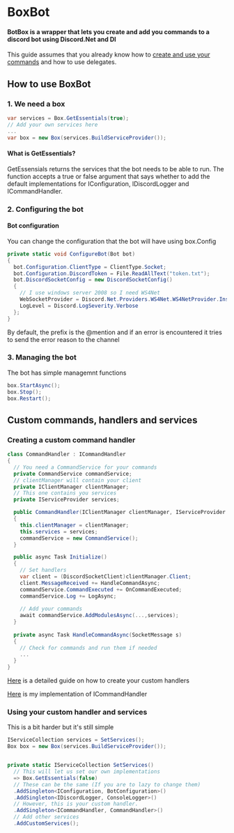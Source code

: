 # BoxBot
#### BotBox is a wrapper that lets you create and add you commands to a discord bot using Discord.Net and DI

This guide assumes that you already know how to [create and use your commands](https://discord.foxbot.me/stable/guides/commands/intro.html) and how to use delegates.


## How to use BoxBot

### 1. We need a box
```csharp
var services = Box.GetEssentials(true);
// Add your own services here 
...
var box = new Box(services.BuildServiceProvider());
```
#### What is GetEssentials?
GetEssensials returns the services that the bot needs to be able to run. The function accepts a true or false argument that 
says whether to add the default implementations for IConfiguration, IDiscordLogger and ICommandHandler.


### 2. Configuring the bot
#### Bot configuration
You can change the configuration that the bot will have using box.Config
```csharp
private static void ConfigureBot(Bot bot)
{
  bot.Configuration.ClientType = ClientType.Socket;
  bot.Configuration.DiscordToken = File.ReadAllText("token.txt");
  bot.DiscordSocketConfig = new DiscordSocketConfig()
  {
    // I use windows server 2008 so I need WS4Net
    WebSocketProvider = Discord.Net.Providers.WS4Net.WS4NetProvider.Instance,
    LogLevel = Discord.LogSeverity.Verbose
  };
}
```
By default, the prefix is the @mention and if an error is encountered it tries to send the error reason to the channel

### 3. Managing the bot
The bot has simple managemnt functions
```csharp
box.StartAsync();
box.Stop();
box.Restart();
```


## Custom commands, handlers and services
### Creating a custom command handler
```csharp
class CommandHandler : ICommandHandler
{
  // You need a CommandService for your commands
  private CommandService commandService;
  // clientManager will contain your client
  private IClientManager clientManager;
  // This one contains you services
  private IServiceProvider services;

  public CommandHandler(IClientManager clientManager, IServiceProvider services)
  {
    this.clientManager = clientManager;
    this.services = services;
    commandService = new CommandService();
  }

  public async Task Initialize()
  {
    // Set handlers
    var client = (DiscordSocketClient)clientManager.Client;
    client.MessageReceived += HandleCommandAsync;
    commandService.CommandExecuted += OnCommandExecuted;
    commandService.Log += LogAsync;
    
    // Add your commands
    await commandService.AddModulesAsync(...,services);
  }
  
  private async Task HandleCommandAsync(SocketMessage s)
  {
    // Check for commands and run them if needed
    ...
  }
}
```
[Here](https://discord.foxbot.me/stable/guides/commands/post-execution.html) is a detailed guide on how to create your custom 
handlers

[Here](https://github.com/Liviu23/BoxBot/blob/master/ConsoleUI/CommandHandler.cs) is my implementation of ICommandHandler


### Using your custom handler and services
This is a bit harder but it's still simple
```csharp
IServiceCollection services = SetServices();
Box box = new Box(services.BuildServiceProvider());


private static IServiceCollection SetServices()
  // This will let us set our own implementations
  => Box.GetEssentials(false)
  // These can be the same (If you are to lazy to change them)
  .AddSingleton<IConfiguration, BotConfiguration>()
  .AddSingleton<IDiscordLogger, ConsoleLogger>()
  // However, this is your custom handler. 
  .AddSingleton<ICommandHandler, CommandHandler>()
  // Add other services
  .AddCustomServices();
```
